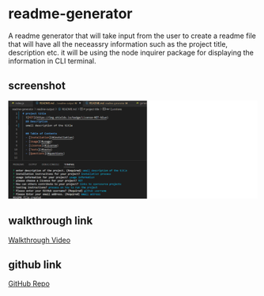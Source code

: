 # readme-generator
A readme generator that will take input from the user to create a readme file that will have all the neceassry information such as the project title, description etc. it will be using the node inquirer package for displaying the information in CLI terminal.

## screenshot
![screenshot](./assets/images/readme.png)

## walkthrough link
[Walkthrough Video](https://watch.screencastify.com/v/LGEDy4ylTKqOvPWceOsR)


## github link
[GitHub Repo](https://github.com/XBaderM/readme-generator/)




